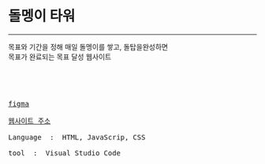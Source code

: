 <h1>돌멩이 타워</h1>
<hr>
목표와 기간을 정해 매일 돌멩이를 쌓고, 돌탑을완성하면<br>
목표가 완료되는 목표 달성 웹사이트

<br><br>
<pre><span>
<a href="https://www.figma.com/file/JLtnWxa84NjEjqci44aE2m/%EB%8F%8C%EB%A9%A9%EC%9D%B4%ED%83%80%EC%9B%8C?type=design&mode=design&t=1K0R9uLOWwOAcryP-0">figma</a><br>
<a href="https://stonetowerj.netlify.app">웹사이트 주소</a><br>
Language  :  HTML, JavaScrip, CSS <br>
tool  :  Visual Studio Code
</pre>


